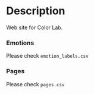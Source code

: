 # Description

Web site for Color Lab.

### Emotions
Please check `emotion_labels.csv`


### Pages
Please check `pages.csv`
